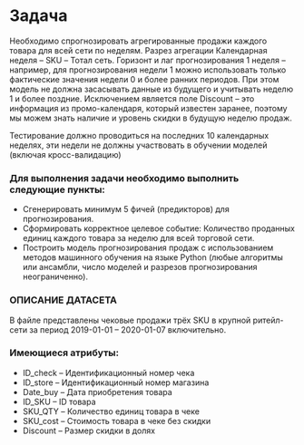 # Задача
Необходимо спрогнозировать агрегированные продажи каждого товара для всей сети по неделям. Разрез агрегации Календарная неделя – SKU – Тотал сеть. Горизонт и лаг прогнозирования 1 неделя – например, для прогнозирования недели 1 можно использовать только фактические значения недели 0 и более ранних периодов. При этом модель не должна засасывать данные из будущего и учитывать неделю 1 и более поздние. Исключением является поле Discount – это информация из промо-календаря, который известен заранее, поэтому мы можем знать наличие и уровень скидки в будущую неделю продаж.

Тестирование должно проводиться на последних 10 календарных неделях, эти недели не должны участвовать в обучении моделей (включая кросс-валидацию)

### Для выполнения задачи необходимо выполнить следующие пункты:

*	Сгенерировать минимум 5 фичей (предикторов) для прогнозирования.
*	Сформировать корректное целевое событие: Количество проданных единиц каждого товара за неделю для всей торговой сети.
*	Построить модель прогнозирования продаж с использованием методов машинного обучения на языке Python (любые алгоритмы или ансамбли, число моделей и разрезов прогнозирования неограниченно).

### ОПИСАНИЕ ДАТАСЕТА

В файле представлены чековые продажи трёх SKU в крупной ритейл-сети за период 2019-01-01 – 2020-01-07 включительно.
### Имеющиеся атрибуты:
*	ID_check – Идентификационный номер чека
*	ID_store – Идентификационный номер магазина
*	Date_buy – Дата приобретения товара
*	ID_SKU – ID товара
*	SKU_QTY – Количество единиц товара в чеке
*	SKU_cost – Стоимость товара в чеке без скидки
*	Discount – Размер скидки в долях

